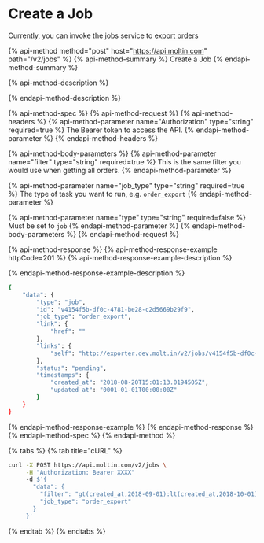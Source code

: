 # Create a Job

Currently, you can invoke the jobs service to [export orders](https://docs.moltin.com/orders-and-customers/orders/exporting)

{% api-method method="post" host="https://api.moltin.com" path="/v2/jobs" %}
{% api-method-summary %}
Create a Job
{% endapi-method-summary %}

{% api-method-description %}

{% endapi-method-description %}

{% api-method-spec %}
{% api-method-request %}
{% api-method-headers %}
{% api-method-parameter name="Authorization" type="string" required=true %}
The Bearer token to access the API.
{% endapi-method-parameter %}
{% endapi-method-headers %}

{% api-method-body-parameters %}
{% api-method-parameter name="filter" type="string" required=true %}
This is the same filter you would use when getting all orders.
{% endapi-method-parameter %}

{% api-method-parameter name="job\_type" type="string" required=true %}
The type of task you want to run, e.g. `order_export`
{% endapi-method-parameter %}

{% api-method-parameter name="type" type="string" required=false %}
Must be set to `job`
{% endapi-method-parameter %}
{% endapi-method-body-parameters %}
{% endapi-method-request %}

{% api-method-response %}
{% api-method-response-example httpCode=201 %}
{% api-method-response-example-description %}

{% endapi-method-response-example-description %}

```bash
{
    "data": {
        "type": "job",
        "id": "v4154f5b-df0c-4781-be28-c2d5669b29f9",
        "job_type": "order_export",
        "link": {
            "href": ""
        },
        "links": {
            "self": "http://exporter.dev.molt.in/v2/jobs/v4154f5b-df0c-4781-be28-c2d5669b29f9"
        },
        "status": "pending",
        "timestamps": {
            "created_at": "2018-08-20T15:01:13.0194505Z",
            "updated_at": "0001-01-01T00:00:00Z"
        }
    }
}
```
{% endapi-method-response-example %}
{% endapi-method-response %}
{% endapi-method-spec %}
{% endapi-method %}

{% tabs %}
{% tab title="cURL" %}
```bash
curl -X POST https://api.moltin.com/v2/jobs \
     -H "Authorization: Bearer XXXX"
     -d $'{
       "data": {
         "filter": "gt(created_at,2018-09-01):lt(created_at,2018-10-01):eq(payment,refunded)",
         "job_type": "order_export"
       }
     }'
```
{% endtab %}
{% endtabs %}

